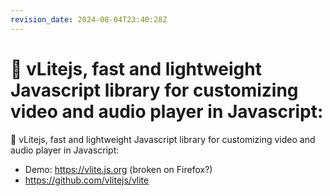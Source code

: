 ```yaml
---
revision_date: 2024-08-04T23:40:28Z
---
```

# 🦋 vLitejs, fast and lightweight Javascript library for customizing video and audio player in Javascript:
🦋 vLitejs, fast and lightweight Javascript library for customizing video and audio player in Javascript:
* Demo: https://vlite.js.org (broken on Firefox?)
* https://github.com/vlitejs/vlite